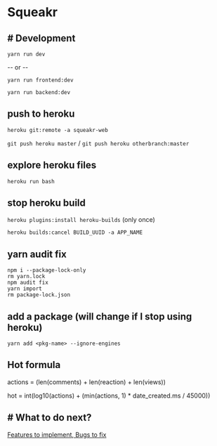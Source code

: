 # Squeakr

## # Development

`yarn run dev`

-- or --

`yarn run frontend:dev`

`yarn run backend:dev`

## push to heroku

`heroku git:remote -a squeakr-web`

`git push heroku master` / `git push heroku otherbranch:master`

## explore heroku files 

`heroku run bash`

## stop heroku build

`heroku plugins:install heroku-builds` (only once)

`heroku builds:cancel BUILD_UUID -a APP_NAME`

## yarn audit fix

```
npm i --package-lock-only
rm yarn.lock
npm audit fix
yarn import
rm package-lock.json
```

## add a package (will change if I stop using heroku)

`yarn add <pkg-name> --ignore-engines`

## Hot formula

actions = (len(comments) + len(reaction) + len(views))

hot = int(log10(actions) + (min(actions, 1) * date_created.ms / 45000))

## # What to do next?

[Features to implement, Bugs to fix](https://github.com/xharris/squeakr/issues?q=is%3Aopen+is%3Aissue)
